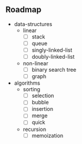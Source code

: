 ## Roadmap

- data-structures
  - linear
    - [ ] stack
    - [ ] queue
    - [ ] singly-linked-list
    - [ ] doubly-linked-list
  - non-linear
    - [ ] binary search tree
    - [ ] graph
- algorithms
  - sorting
    - [ ] selection
    - [ ] bubble
    - [ ] insertion
    - [ ] merge
    - [ ] quick
  - recursion
    - [ ] memoization
